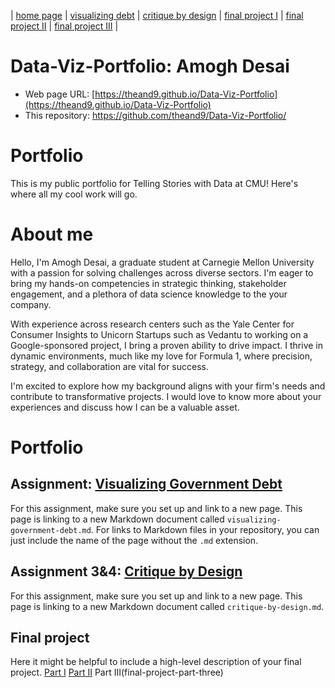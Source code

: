 | [home page](https://cmustudent.github.io/tswd-portfolio-templates/) | [visualizing debt](visualizing-government-debt.md) | [critique by design](critique-by-design.md) | [final project I](final-project-part-one) | [final project II](final-project-part-two) | [final project III](final-project-part-three) |

# Data-Viz-Portfolio: Amogh Desai

- Web page URL: [https://theand9.github.io/Data-Viz-Portfolio](https://theand9.github.io/Data-Viz-Portfolio)
- This repository: [https://github.com/theand9/Data-Viz-Portfolio/ ](https://github.com/theand9/Data-Viz-Portfolio/)

# Portfolio
This is my public portfolio for Telling Stories with Data at CMU!  Here's where all my cool work will go.

# About me
Hello, I'm Amogh Desai, a graduate student at Carnegie Mellon University with a passion for solving challenges across diverse sectors. I'm eager to bring my hands-on competencies in strategic thinking, stakeholder engagement, and a plethora of data science knowledge to the your company.

With experience across research centers such as the Yale Center for Consumer Insights to Unicorn Startups such as Vedantu to working on a Google-sponsored project, I bring a proven ability to drive impact. I thrive in dynamic environments, much like my love for Formula 1, where precision, strategy, and collaboration are vital for success.

I'm excited to explore how my background aligns with your firm's needs and contribute to transformative projects. I would love to know more about your experiences and discuss how I can be a valuable asset.

# Portfolio

## Assignment: [Visualizing Government Debt](visualizing-government-debt.md)
For this assignment, make sure you set up and link to a new page.  This page is linking to a new Markdown document called `visualizing-government-debt.md`.  For links to Markdown files in your repository, you can just include the name of the page without the `.md` extension. 

## Assignment 3&4: [Critique by Design](critique-by-design.md)
For this assignment, make sure you set up and link to a new page.  This page is linking to a new Markdown document called `critique-by-design.md`.  

## Final project
Here it might be helpful to include a high-level description of your final project. 
[Part I](final-project-part-one)
[Part II](final-project-part-two)
Part III(final-project-part-three)
